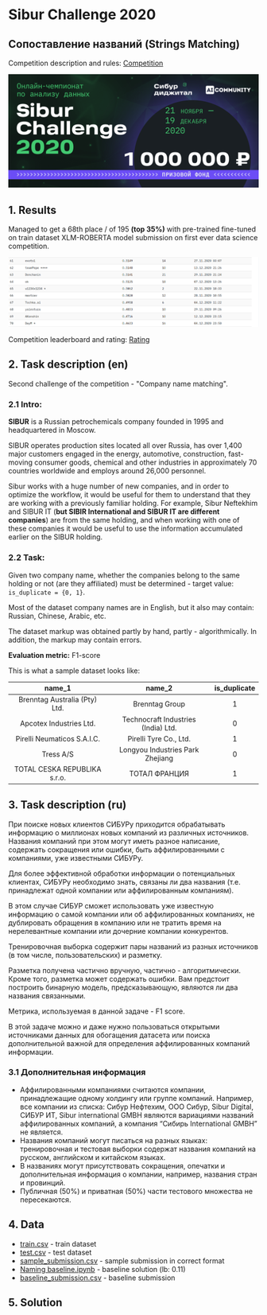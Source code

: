 # Sibur Challenge 2020

## Сопоставление названий (Strings Matching)

Competition description and rules: [Competition](https://sibur.ai-community.com/competitions/4/tasks/12)

![Competition Banner](readme/banner.png)

## 1. Results

Managed to get a 68th place / of 195 **(top 35%)** with pre-trained fine-tuned on train dataset XLM-ROBERTA model submission on first ever data science competition.

![Competition Banner](readme/rating.png)

Competition leaderboard and rating: [Rating](https://sibur.ai-community.com/competitions/4/tasks/12/rating)

## 2. Task description (en)

Second challenge of the competition - "Company name matching".

### 2.1 Intro:

**SIBUR** is a Russian petrochemicals company founded in 1995 and headquartered in Moscow. 

SIBUR operates production sites located all over Russia, has over 1,400 major customers engaged in the energy, automotive, construction, fast-moving consumer goods, chemical and other industries in approximately 70 countries worldwide and employs around 26,000 personnel.

Sibur works with a huge number of new companies, and in order to optimize the workflow, it would be useful for them to understand that they are working with a previously familiar holding. For example, Sibur Neftekhim and SIBUR IT (**but SIBIR International and SIBUR IT are different companies**) are from the same holding, and when working with one of these companies it would be useful to use the information accumulated earlier on the SIBUR holding.

### 2.2 Task:

Given two company name, whether the companies belong to the same holding or not (are they affiliated) must be determined - target value: <code>is_duplicate = {0, 1}</code>.

Most of the dataset company names are in English, but it also may contain: Russian, Chinese, Arabic, etc.

The dataset markup was obtained partly by hand, partly - algorithmically. In addition, the markup may contain errors.

**Evaluation metric:** F1-score

This is what a sample dataset looks like:

| name_1        | name_2        | is_duplicate  |
|:-------------:|:-------------:|:-----:|
| Brenntag Australia (Pty) Ltd. | Brenntag Group | 1 |
| Apcotex Industries Ltd. | Technocraft Industries (India) Ltd. | 0 |
| Pirelli Neumaticos S.A.I.C. | Pirelli Tyre Co., Ltd. | 1 |
| Tress A/S | Longyou Industries Park Zhejiang | 0 |
|TOTAL CESKA REPUBLIKA s.r.o.| 	ТОТАЛ ФРАНЦИЯ | 1 |

## 3. Task description (ru)

При поиске новых клиентов СИБУРу приходится обрабатывать информацию о миллионах новых компаний из различных источников. Названия компаний при этом могут иметь разное написание, содержать сокращения или ошибки, быть аффилированными с компаниями, уже известными СИБУРу.

Для более эффективной обработки информации о потенциальных клиентах, СИБУРу необходимо знать, связаны ли два названия (т.е. принадлежат одной компании или аффилированным компаниям).

В этом случае СИБУР сможет использовать уже известную информацию о самой компании или об аффилированных компаниях, не дублировать обращения в компанию или не тратить время на нерелевантные компании или дочерние компании конкурентов.

Тренировочная выборка содержит пары названий из разных источников (в том числе, пользовательских) и разметку.

Разметка получена частично вручную, частично - алгоритмически. Кроме того, разметка может содержать ошибки. Вам предстоит построить бинарную модель, предсказывающую, являются ли два названия связанными. 

Метрика, используемая в данной задаче - F1 score.

В этой задаче можно и даже нужно пользоваться открытыми источниками данных для обогащения датасета или поиска дополнительной важной для определения аффилированных компаний информации.

### 3.1 Дополнительная информация

- Аффилированными компаниями считаются компании, принадлежащие одному холдингу или группе компаний. Например, все компании из списка: Сибур Нефтехим, ООО Сибур, Sibur Digital, СИБУР ИТ, Sibur international GMBH являются вариациями названий аффилированных компаний, а компания “Сибирь International GMBH” не является.
- Названия компаний могут писаться на разных языках: тренировочная и тестовая выборки содержат названия компаний на русском, английском и китайском языках.
- В названиях могут присутствовать сокращения, опечатки и дополнительная информация о компании, например, названия стран и провинций.
- Публичная (50%) и приватная (50%) части тестового множества не пересекаются.


## 4. Data

- [train.csv](https://sibur.ai-community.com/files/uploads/f2a0fcc002869df7f84bfbed0624cce5/train.csv) - train dataset
- [test.csv](https://sibur.ai-community.com/files/uploads/330714924ed1c66420d6186c0a085fe5/test.csv) - test dataset
- [sample_submission.csv](https://sibur.ai-community.com/files/uploads/bb5bfb7d294166a9d927e11371a665a6/sample_submission.csv) - sample submission in correct format
- [Naming baseline.ipynb](https://sibur.ai-community.com/files/uploads/a7e6e9a1adc793c28b9c1ac67a61c1a2/Naming%20baseline.ipynb) - baseline solution (lb: 0.11)
- [baseline_submission.csv](https://sibur.ai-community.com/files/uploads/8a43107b6f1794e59d34d48d09f54014/baseline_submission.csv) - baseline submission

## 5. Solution